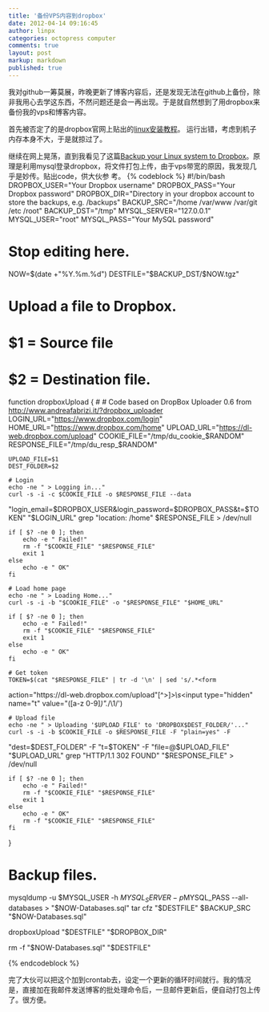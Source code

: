 ```yaml
---
title: '备份VPS内容到dropbox'
date: 2012-04-14 09:16:45
author: linpx
categories: octopress computer
comments: true
layout: post
markup: markdown
published: true
---
```

我对github一筹莫展，昨晚更新了博客内容后，还是发现无法在github上备份，除非我用心去学这东西，不然问题还是会一再出现。于是就自然想到了用dropbox来备份我的vps和博客内容。

首先被否定了的是dropbox官网上贴出的[linux安装教程](https://www.dropbox.com/install?os=lnx)。
运行出错，考虑到机子内存本身不大，于是就掠过了。

继续在网上晃荡，直到我看见了这篇[Backup your Linux system to Dropbox](
http://davehope.co.uk/Blog/backup-your-linux-vps-to-dropbox/)。原
理是利用mysql登录dropbox，将文件打包上传，由于vps带宽的原因，我发现几乎是妙传。贴出code，供大伙参 考。<!--more-->
{% codeblock %}
#!/bin/bash
DROPBOX_USER="Your Dropbox username"
DROPBOX_PASS="Your Dropbox password"
DROPBOX_DIR="Directory in your dropbox account to store the backups, e.g.
/backups"
BACKUP_SRC="/home /var/www /var/git /etc /root"
BACKUP_DST="/tmp"
MYSQL_SERVER="127.0.0.1"
MYSQL_USER="root"
MYSQL_PASS="Your MySQL password"

#
# Stop editing here.
NOW=$(date +"%Y.%m.%d")
DESTFILE="$BACKUP_DST/$NOW.tgz"

#
# Upload a file to Dropbox.
# $1 = Source file
# $2 = Destination file.
function dropboxUpload
{
    #
    # Code based on DropBox Uploader 0.6 from
http://www.andreafabrizi.it/?dropbox_uploader
    LOGIN_URL="https://www.dropbox.com/login"
    HOME_URL="https://www.dropbox.com/home"
    UPLOAD_URL="https://dl-web.dropbox.com/upload"
    COOKIE_FILE="/tmp/du_cookie_$RANDOM"
    RESPONSE_FILE="/tmp/du_resp_$RANDOM"

    UPLOAD_FILE=$1
    DEST_FOLDER=$2

    # Login
    echo -ne " > Logging in..."
    curl -s -i -c $COOKIE_FILE -o $RESPONSE_FILE --data
"login_email=$DROPBOX_USER&login_password=$DROPBOX_PASS&t=$TOKEN"
"$LOGIN_URL"
    grep "location: /home" $RESPONSE_FILE > /dev/null

    if [ $? -ne 0 ]; then
        echo -e " Failed!"
        rm -f "$COOKIE_FILE" "$RESPONSE_FILE"
        exit 1
    else
        echo -e " OK"
    fi

    # Load home page
    echo -ne " > Loading Home..."
    curl -s -i -b "$COOKIE_FILE" -o "$RESPONSE_FILE" "$HOME_URL"

    if [ $? -ne 0 ]; then
        echo -e " Failed!"
        rm -f "$COOKIE_FILE" "$RESPONSE_FILE"
        exit 1
    else
        echo -e " OK"
    fi

    # Get token
    TOKEN=$(cat "$RESPONSE_FILE" | tr -d '\n' | sed 's/.*<form
action="https:\/\/dl-web.dropbox.com\/upload"[^>]*>\s*<input type="hidden"
name="t" value="\([a-z 0-9]*\)".*/\1/')

    # Upload file
    echo -ne " > Uploading '$UPLOAD_FILE' to 'DROPBOX$DEST_FOLDER/'..."
    curl -s -i -b $COOKIE_FILE -o $RESPONSE_FILE -F "plain=yes" -F
"dest=$DEST_FOLDER" -F "t=$TOKEN" -F "file=@$UPLOAD_FILE"  "$UPLOAD_URL"
    grep "HTTP/1.1 302 FOUND" "$RESPONSE_FILE" > /dev/null

    if [ $? -ne 0 ]; then
        echo -e " Failed!"
        rm -f "$COOKIE_FILE" "$RESPONSE_FILE"
        exit 1
    else
        echo -e " OK"
        rm -f "$COOKIE_FILE" "$RESPONSE_FILE"
    fi
}

# Backup files.
mysqldump -u $MYSQL_USER -h $MYSQL_SERVER -p$MYSQL_PASS --all-databases >
"$NOW-Databases.sql"
tar cfz "$DESTFILE" $BACKUP_SRC "$NOW-Databases.sql"

dropboxUpload "$DESTFILE" "$DROPBOX_DIR"

rm -f "$NOW-Databases.sql" "$DESTFILE"


{% endcodeblock %}

完了大伙可以把这个加到crontab去，设定一个更新的循环时间就行。我的情况是，直接加在我邮件发送博客的批处理命令后，一旦邮件更新后，便自动打包上传了。很方便。

